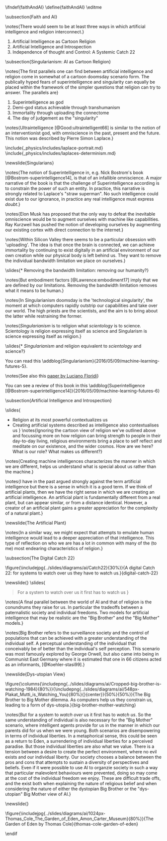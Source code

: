 \ifndef{faithAndAI}
\define{faithAndAI}
\editme

\subsection{Faith and AI}

\notes{There would seem to be at least three ways in which artificial intelligence and religion interconnect.}

1. Artificial Intelligence as Cartoon Religion
2. Artificial Intelligence and Introspection
3. Independence of thought and Control: A Systemic Catch 22

\subsection{Singularianism: AI as Cartoon Religion}

\notes{The first parallels one can find between artificial intelligence and religion come in somewhat of a cartoon doomsday scenario form. The publically hyped fears of superintelligence and singularity can equally be placed within the framework of the simpler questions that religion can try to answer. The parallels are}

1. Superintelligence as god
2. Demi-god status achievable through transhumanism
3. Immortality through uploading the connectome 
4. The day of judgement as the "singularity"

\notes{Ultraintelligence [@Good:ultraintelligent66] is similar to the notion of an interventionist god, with omniscience in the past, present and the future. This notion was described by Pierre Simon Laplace.}

\include{_physics/includes/laplace-portrait.md}
\include{_physics/includes/laplaces-determinism.md}

\newslide{Singularians}

\notes{The notion of Superintelligence in, e.g. Nick Bostrom's book [@Bostrom-superintelligence14], is that of an infallible omniscience. A major narrative of the book is that the challenge of Superintelligence according is to constrain the power of such an entity. In practice, this narrative is strongly related to Laplace's "straw superman". No such intelligence could exist due to our ignorance, in practice any real intelligence must express *doubt*.}

\notes{Elon Musk has proposed that the only way to defeat the inevitable omniscience would be to augment ourselves with machine like capabilities. Ray Kurzweil has pushed the notion of developing ourselves by augmenting our existing cortex with direct connection to the internet.}

\notes{Within Silicon Valley there seems to be a particular obsession with 'uploading'. The idea is that once the brain is connected, we can achieve immortality by continuing to exist digitally in an artificial environment of our own creation while our physical body is left behind us. They want to remove the individual bandwidth limitation we place on ourselves.}

\slides{* Removing the bandwidth limitation: removing our humanity?}

\notes{But embodiment factors [@Lawrence:embodiment17] imply that we are defined by our limitations. Removing the bandwidth limitation removes what it means to be human.}

\notes{In Singularianism doomsday is the 'technological singularity', the moment at which computers rapidly outstrip our capabilities and take over our world. The high priests are the scientists, and the aim is to bring about the latter while restraining the former.

\notes{*Singularianism* is to religion what *scientology* is to science. Scientology is religion expressing itself as science and Singularism is science expressing itself as religion.}

\slides{* *Singularianism* and religion equivalent to *scientology* and science?}

You can read this \addblog{Singularianism}{2016/05/09/machine-learning-futures-5}. 

\notes{See also this [paper by Luciano Floridi](http://www.academia.edu/15037984/Singularitarians_AItheists_and_Why_the_Problem_with_Artificial_Intelligence_is_H.A.L._Humanity_At_Large_not_HAL)}

You can see a review of this book in this \addblog{Superintelligence [@Bostrom-superintelligence14]}{2016/05/09/machine-learning-futures-6}

\subsection{Artificial Intelligence and Introspection}

\slides{
* Religion at its most powerful contextualizes us
* Creating artificial systems described as intelligence also contextualises us
}
\notes{Ignoring the cartoon view of religion we've outlined above and focussing more on how religion can bring strength to people in their day-to-day living, religious environments bring a place to self reflect and meditate on our existence, and the wider cosmos. How are we here? What is our role? What makes us different?}

\notes{Creating machine intelligences characterizes the manner in which we are different, helps us understand what is special about us rather than the machine.}

\notes{I have in the past argued strongly against the term artificial intelligence but there is a sense in which it is a good term. If we think of artificial plants, then we have the right sense in which we are creating an artificial intelligence. An artificial plant is fundamentally different from a real plant, but can appear similar, or from a distance identical. However, a creator of an artificial plant gains a greater appreciation for the complexity of a natural plant.}

\newslide{The Artificial Plant}

\notes{In a similar way, we might expect that attempts to emulate human intelligence would lead to a deeper appreciation of that intelligence. This type of reflection on who we are has a lot in common with many of the (to me) most endearing characteristics of religion.}

\subsection{The Digital Catch 22}

\figure{\includejpg{../slides/diagrams/ai/Catch22}{30%}}{A digital Catch 22: for systems to watch over us they have to watch us.}{digital-catch-22}

\newslide{}
\slides{
> For a system to watch over us it first has to watch us
}

\notes{A final parallel between the world of AI and that of religion is the conundrums they raise for us. In particular the tradeoffs between a paternalistic society and individual freedoms. Two models for artificial intelligence that may be realistic are the "Big Brother" and the "Big Mother" models.}

\notes{Big Brother refers to the surveillance society and the control of populations that can be achieved with a greater understanding of the individual self. A perceptual understanding of the individual that conceivably be of better than the individual's self perception. This scenario was most famously explored by George Orwell, but also came into being in Communist East Germany where it is estimated that one in 66 citizens acted as an informants, [@Koehler-stasi99].}

\newslide{Dys-utopian View}

\figure{\columns{\includepng{../slides/diagrams/ai/Cropped-big-brother-is-watching-1984}{80%}}{\includepng{../slides/diagrams/ai/548px-Plakat_Mutti_is_Watching_You}{80%}{}{center}}{50%}{50%}}{The Big Brother to Big Mother dilemma. As computers help us they constrain us, leading to a form of dys-utopia.}{big-brother-mother-watching}

\notes{But for a system to *watch over* us it first has to *watch us*. So the same understanding of individual is also necessary for the "Big Mother" scenario, where intelligent agents provide for us in the manner in which our parents did for us when we were young. Both scenarios are disempowering in terms of individual liberties. In a metaphorical sense, this could be seen as a return to Eden, a surrendering of individual liberties for a perceived paradise. But those individual liberties are also what we value. There is a tension between a desire to create the perfect environment, where no evil exists and our individual liberty. Our society chooses a balance between the pros and cons that attempts to sustain a diversity of perspectives and beliefs. Even if it were possible to use AI to organzie society in such a way that particular malevolent behaviours were prevented, doing so may come at the cost of the individual freedom we enjoy. These are difficult trade offs, and the exist both when explaining the nature of religious belief and when considering the nature of either the dystopian Big Brother or the "dys-utopian" Big Mother view of AI.}

\newslide{}

\figure{\includejpg{../slides/diagrams/ai/1024px-Thomas_Cole_The_Garden_of_Eden_Amon_Carter_Museum}{80%}}{The Garden of Eden by Thomas Cole}{thomas-cole-garden-of-eden}

\endif
